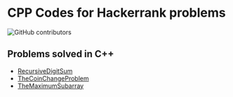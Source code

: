 # CPP Codes for Hackerrank problems
![GitHub contributors](https://img.shields.io/github/contributors/swapnanildutta/Hackerrank-Codes?style=plastic)
## Problems solved in C++
* [RecursiveDigitSum](https://www.hackerrank.com/challenges/recursive-digit-sum/problem)
* [TheCoinChangeProblem](https://www.hackerrank.com/challenges/coin-change/problem)
* [TheMaximumSubarray](https://www.hackerrank.com/challenges/maxsubarray/problem)
